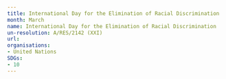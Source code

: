 ```yaml
---
title: International Day for the Elimination of Racial Discrimination
month: March
name: International Day for the Elimination of Racial Discrimination
un-resolution: A/RES/2142 (XXI)
url: 
organisations:
- United Nations
SDGs:
- 10
---
```

